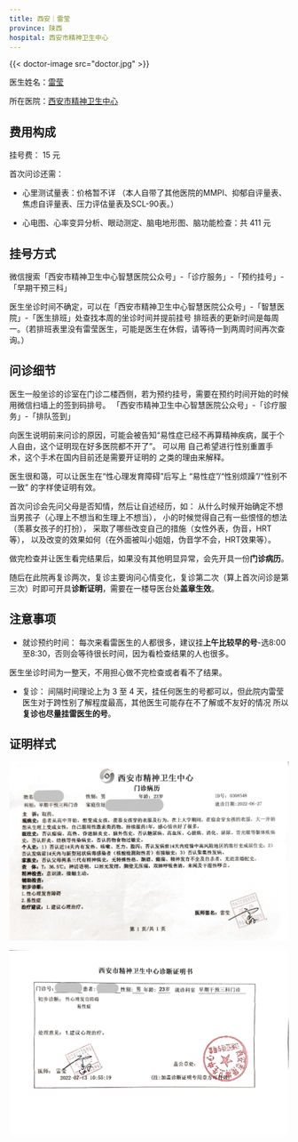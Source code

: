 ```yaml
---
title: 西安｜雷莹
province: 陕西
hospital: 西安市精神卫生中心
---
```


{{< doctor-image src="doctor.jpg" >}}

医生姓名：[雷莹](https://www.xajwzx.com/detail-1347.aspx)

所在医院：[西安市精神卫生中心](https://www.xajwzx.com/)

## 费用构成

挂号费： 15 元

首次问诊还需：

- 心里测试量表：价格暂不详
（本人自带了其他医院的MMPI、抑郁自评量表、焦虑自评量表、压力评估量表及SCL-90表。）

- 心电图、心率变异分析、眼动测定、脑电地形图、脑功能检查：共 411 元

## 挂号方式

微信搜索「西安市精神卫生中心智慧医院公众号」-「诊疗服务」-「预约挂号」-「早期干预三科」

医生坐诊时间不确定，可以在「西安市精神卫生中心智慧医院公众号」-「智慧医院」-「医生排班」处查找本周的坐诊时间并提前挂号
排班表的更新时间是每周一。（若排班表里没有雷莹医生，可能是医生在休假，请等待一到两周时间再次查询。）

## 问诊细节

医生一般坐诊的诊室在门诊二楼西侧，若为预约挂号，需要在预约时间开始的时候用微信扫墙上的签到码排号。
「西安市精神卫生中心智慧医院公众号」-「诊疗服务」-「排队签到」

向医生说明前来问诊的原因，可能会被告知“易性症已经不再算精神疾病，属于个人自由，这个证明现在好多医院都不开了”。
可以用 自己希望进行性别重置手术，这个手术在国内目前还是需要开证明的 之类的理由来解释。

医生很和蔼，可以让医生在“性心理发育障碍”后写上 “易性症”/“性别烦躁”/“性别不一致” 的字样使证明有效。

首次问诊会先问父母是否知情，然后让自述经历，如：
从什么时候开始确定不想当男孩子（心理上不想当和生理上不想当），
小的时候觉得自己有一些恨怪的想法（羡慕女孩子的打扮），
采取了哪些改变自己的措施（女性外表，伪音，HRT等），
以及改变的效果如何（在外面被叫小姐姐，伪音学不会，HRT效果等）。

做完检查并让医生看完结果后，如果没有其他明显异常，会先开具一份**门诊病历**。

随后在此院再复诊两次，复诊主要询问心情变化，复诊第二次（算上首次问诊是第三次）时即可开具**诊断证明**，需要在一楼导医台处**盖章生效**。

## 注意事项

- 就诊预约时间：
每次来看雷医生的人都很多，建议挂**上午比较早的号**-选8:00至8:30，否则会等待很长时间，因为看检查结果的人也很多。

医生坐诊时间为一整天，不用担心做不完检查或者看不了结果。

- 复诊：
间隔时间理论上为 3 至 4 天，挂任何医生的号都可以，但此院内雷莹医生对于跨性别了解程度最高，其他医生可能存在不了解或不友好的情况
所以**复诊也尽量挂雷医生的号**。

## 证明样式

![病历](record.jpg)

![证明](proof.jpg)
